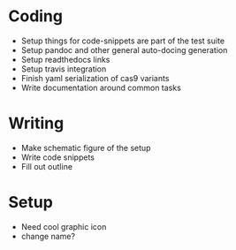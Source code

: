 # Coding
 - Setup things for code-snippets are part of the test suite
 - Setup pandoc and other general auto-docing generation
 - Setup readthedocs links
 - Setup travis integration
 - Finish yaml serialization of cas9 variants
 - Write documentation around common tasks
 

# Writing
 - Make schematic figure of the setup
 - Write code snippets
 - Fill out outline
 

# Setup
 - Need cool graphic icon
 - change name?
 